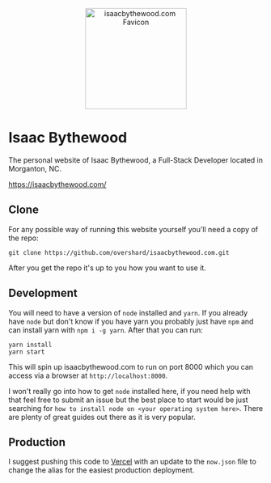 <p align="center">
    <img src="https://raw.githubusercontent.com/overshard/isaacbythewood.com/master/public/static/images/favicon.png"
         width="200"
         height="200"
         alt="isaacbythewood.com Favicon" />
</p>

# Isaac Bythewood

The personal website of Isaac Bythewood, a Full-Stack Developer located in
Morganton, NC.

https://isaacbythewood.com/

## Clone

For any possible way of running this website yourself you'll need a copy of the
repo:

    git clone https://github.com/overshard/isaacbythewood.com.git

After you get the repo it's up to you how you want to use it.

## Development

You will need to have a version of `node` installed and `yarn`. If you already
have `node` but don't know if you have yarn you probably just have `npm` and
can install yarn with `npm i -g yarn`. After that you can run:

    yarn install
    yarn start

This will spin up isaacbythewood.com to run on port 8000 which you can access
via a browser at `http://localhost:8000`.

I won't really go into how to get `node` installed here, if you need help with
that feel free to submit an issue but the best place to start would be just
searching for `how to install node on <your operating system here>`. There are
plenty of great guides out there as it is very popular.

## Production

I suggest pushing this code to [Vercel](https://vercel.com/) with an update to
the `now.json` file to change the alias for the easiest production deployment.
